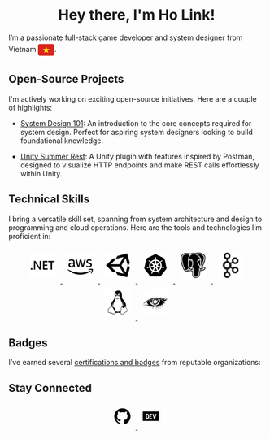 
<h1 align="center"> Hey there, I'm Ho Link! </h1>

I’m a passionate full-stack game developer and system designer from Vietnam <img align="center" src="images/flag.svg" alt="Vietnam flag" height="32" />.

## Open-Source Projects

I'm actively working on exciting open-source initiatives. Here are a couple of highlights:

- [System Design 101](https://github.com/link1905/system-design-101): An introduction to the core concepts required for system design.
Perfect for aspiring system designers looking to build foundational knowledge.

- [Unity Summer Rest](https://github.com/link1905/Unity-SummerRest): A Unity plugin with features inspired by Postman,
designed to visualize HTTP endpoints and make REST calls effortlessly within Unity.
  
## Technical Skills

I bring a versatile skill set, spanning from system architecture and design to programming and cloud operations. Here are the tools and technologies I’m proficient in:

<div align="center">  
<a href="https://dotnet.microsoft.com/" target="_blank">
    <img style="margin: 10px" src="images/dotnet.svg" alt=".NET" title=".NET" height="50" />
</a>
<a href="https://aws.amazon.com/" target="_blank">
    <img style="margin: 10px" src="images/aws.svg" alt="AWS" title="AWS" height="50" />
</a>
<a href="https://unity.com/" target="_blank">
    <img style="margin: 10px" src="images/unity.svg" alt="Unity" title="Unity" height="50" />
</a>
<a href="https://kubernetes.io/" target="_blank">
    <img style="margin: 10px" src="images/k8s.svg" alt="Kubernetes" title="Kubernetes" height="50" />
</a>
<a href="https://www.postgresql.org/" target="_blank">
    <img style="margin: 10px" src="images/postgres.svg" alt="PostgreSQL" title="PostgreSQL" height="50" />
</a>
<a href="https://kafka.apache.org/" target="_blank">
    <img style="margin: 10px" src="images/kafka.svg" alt="Kafka" title="Kafka" height="50" />
</a>
<a href="https://www.linux.org/" target="_blank">
    <img style="margin: 10px" src="images/linux.svg" alt="Linux" title="Linux" height="50" />
</a>
<a href="https://cassandra.apache.org/_/index.html" target="_blank">
    <img style="margin: 10px" src="images/cassandra.svg" alt="Cassandra" title="Cassandra" height="50" />
</a>
</div>

## Badges

I’ve earned several [certifications and badges](https://www.credly.com/users/linh-ho.7dd59601) from reputable organizations:

<!--START_SECTION:badges-->
<!--END_SECTION:badges-->

## Stay Connected

<div align="center">
<a href="https://github.com/link1905">
    <img style="margin: 10px" src="images/github.svg" alt="github" height="32" />
</a>
<a href="https://dev.to/link1905">
    <img style="margin: 10px" src="images/devdotto.svg" alt="github" height="32" />
</a>
</div>
